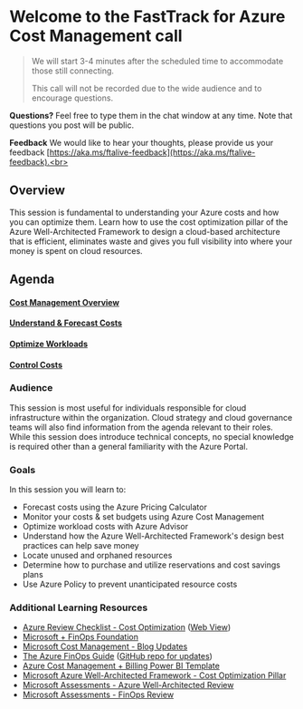 # Welcome to the FastTrack for Azure Cost Management call
> We will start 3-4 minutes after the scheduled time to accommodate those still connecting.
> 
> This call will not be recorded due to the wide audience and to encourage questions.

**Questions?** Feel free to type them in the chat window at any time. Note that questions you post will be public. 

**Feedback** We would like to hear your thoughts, please provide us your feedback [https://aka.ms/ftalive-feedback](https://aka.ms/ftalive-feedback).<br>

## Overview

This session is fundamental to understanding your Azure costs and how you can optimize them. Learn how to use the cost optimization pillar of the Azure Well-Architected Framework to design a cloud-based architecture that is efficient, eliminates waste and gives you full visibility into where your money is spent on cloud resources.

## Agenda

#### [Cost Management Overview](overview.md)

#### [Understand & Forecast Costs](understand-forecast.md)

#### [Optimize Workloads](optimize.md)

#### [Control Costs](control.md)

### Audience

This session is most useful for individuals responsible for cloud infrastructure within the organization. Cloud strategy and cloud governance teams will also find information from the agenda relevant to their roles. While this session does introduce technical concepts, no special knowledge is required other than a general familiarity with the Azure Portal.

### Goals

In this session you will learn to:

- Forecast costs using the Azure Pricing Calculator
- Monitor your costs & set budgets using Azure Cost Management
- Optimize workload costs with Azure Advisor
- Understand how the Azure Well-Architected Framework's design best practices can help save money
- Locate unused and orphaned resources
- Determine how to purchase and utilize reservations and cost savings plans
- Use Azure Policy to prevent unanticipated resource costs

### Additional Learning Resources

* [Azure Review Checklist - Cost Optimization](https://github.com/Azure/review-checklists/blob/main/spreadsheet/macrofree/cost_checklist.en.xlsx) ([Web View](https://view.officeapps.live.com/op/view.aspx?src=https%3A%2F%2Fraw.githubusercontent.com%2FAzure%2Freview-checklists%2Fmain%2Fspreadsheet%2Fmacrofree%2Fcost_checklist.en.xlsx&wdOrigin=BROWSELINK))
* [Microsoft + FinOps Foundation](https://www.finops.org/members/microsoft/)
* [Microsoft Cost Management - Blog Updates](https://aka.ms/costmgmt/blog)
* [The Azure FinOps Guide](https://techcommunity.microsoft.com/t5/fasttrack-for-azure/the-azure-finops-guide/ba-p/3704132#whatisfinops) ([GitHub repo for updates](https://github.com/dolevshor/azure-finops-guide))
* [Azure Cost Management + Billing Power BI Template](https://aka.ms/costmgmt/ACMApp)
* [Microsoft Azure Well-Architected Framework - Cost Optimization Pillar](https://learn.microsoft.com/en-us/azure/well-architected/cost/) 
* [Microsoft Assessments - Azure Well-Architected Review](https://aka.ms/architecture/review) 
* [Microsoft Assessments - FinOps Review](https://learn.microsoft.com/en-us/assessments/ad1c0f6b-396b-44a4-924b-7a4c778a13d3/)

